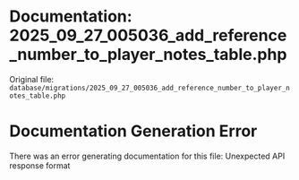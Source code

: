 # Documentation: 2025_09_27_005036_add_reference_number_to_player_notes_table.php

Original file: `database/migrations/2025_09_27_005036_add_reference_number_to_player_notes_table.php`

# Documentation Generation Error

There was an error generating documentation for this file: Unexpected API response format